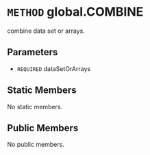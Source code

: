 # `METHOD` global.COMBINE
combine data set or arrays.

## Parameters
* `REQUIRED` dataSetOrArrays 

## Static Members
No static members.

## Public Members
No public members.
